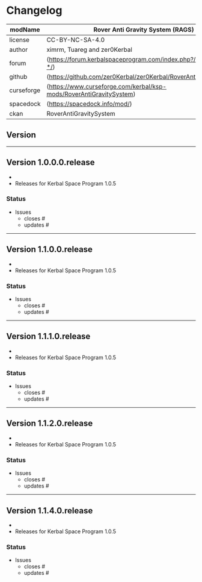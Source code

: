 # Changelog  
  
| modName    | Rover Anti Gravity System (RAGS)                                    |
| ---------- | ------------------------------------------------------------------- |
| license    | CC-BY-NC-SA-4.0                                                     |
| author     | ximrm, Tuareg and zer0Kerbal                                        |
| forum      | (https://forum.kerbalspaceprogram.com/index.php?/topic/95481-*/)    |
| github     | (https://github.com/zer0Kerbal/zer0Kerbal/RoverAntiGravitySystem)   |
| curseforge | (https://www.curseforge.com/kerbal/ksp-mods/RoverAntiGravitySystem) |
| spacedock  | (https://spacedock.info/mod/)                                       |
| ckan       | RoverAntiGravitySystem                                              |

## Version

---

## Version 1.0.0.0.release

* 
* Releases for Kerbal Space Program 1.0.5

### Status

* Issues
  * closes #
  * updates #

---

## Version 1.1.0.0.release

* 
* Releases for Kerbal Space Program 1.0.5

### Status

* Issues
  * closes #
  * updates #

---

## Version 1.1.1.0.release

* 
* Releases for Kerbal Space Program 1.0.5

### Status

* Issues
  * closes #
  * updates #

---

## Version 1.1.2.0.release

* 
* Releases for Kerbal Space Program 1.0.5

### Status

* Issues
  * closes #
  * updates #

---

## Version 1.1.4.0.release

* 
* Releases for Kerbal Space Program 1.0.5

### Status

* Issues
  * closes #
  * updates #

